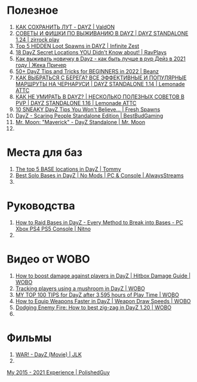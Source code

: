 # Полезное
1. [КАК СОХРАНИТЬ ЛУТ - DAYZ | ValdON](https://www.youtube.com/watch?v=XV8q3lntLL4)
2. [СОВЕТЫ И ФИШКИ ПО ВЫЖИВАНИЮ В DAYZ | DAYZ STANDALONE 1.24 | zirrock play](https://www.youtube.com/watch?v=6wCRst7L-mw)
3. [Top 5 HIDDEN Loot Spawns in DAYZ | Infinite Zest](https://www.youtube.com/watch?v=oaVSaNC-dUI)
4. [18 DayZ Secret Locations YOU Didn't Know about! | RavPlays](https://www.youtube.com/watch?v=lOA2VKohUgA)
5. [Как выживать новичку в Dayz - как быть лучше в pvp Дейз в 2021 году | Жека Причер](https://www.youtube.com/watch?v=46qeZDcIGHU)
6. [50+ DayZ Tips and Tricks for BEGINNERS in 2022 | Beanz](https://www.youtube.com/watch?v=uUTbYqV3nFc)
7. [КАК ВЫБРАТЬСЯ С БЕРЕГА? ВСЕ ЭФФЕКТИВНЫЕ И ПОПУЛЯРНЫЕ МАРШРУТЫ НА ЧЕРНАРУСИ | DAYZ STANDALONE 1.14 | Lemonade ATTC](https://www.youtube.com/watch?v=ihGjdNHgQsk)
8. [КАК НЕ УМИРАТЬ В DAYZ? | НЕСКОЛЬКО ПОЛЕЗНЫХ СОВЕТОВ В PVP | DAYZ STANDALONE 1.16 | Lemonade ATTC](https://www.youtube.com/watch?v=iFYtLNByCF4)
9. [10 SNEAKY DayZ Tips You Won't Believe... | Fresh Spawns](https://www.youtube.com/watch?v=m5dVjMjIDqo)
10. [DayZ - Scaring People Standalone Edition | BestBudGaming](https://www.youtube.com/watch?v=pAYNzq6QRa8)
11. [Mr. Moon: "Maverick" - DayZ Standalone | Mr. Moon](https://www.youtube.com/watch?v=HY8mOw7-RT8)
12. 

# Места для баз
1. [The top 5 BASE locations in DayZ | Tommy](https://www.youtube.com/watch?v=e4HbFRk3kkw)
2. [Best Solo Bases in DayZ | No Mods | PC & Console | AlwaysStreams](https://www.youtube.com/watch?v=fKxAV1xC9aM)
3. 

# Руководства
1. [How to Raid Bases in DayZ - Every Method to Break into Bases - PC Xbox PS4 PS5 Console | Nitno](https://www.youtube.com/watch?v=CdRuokoOb14)
2. 

# Видео от WOBO
1. [How to boost damage against players in DayZ | Hitbox Damage Guide | WOBO](https://www.youtube.com/watch?v=ypjbrkkUFPQ)
2. [Tracking players using a mushroom in DayZ | WOBO](https://www.youtube.com/watch?v=4UW1NPLgI5o)
3. [MY TOP 100 TIPS for DayZ after 3,595 hours of Play Time | WOBO](https://www.youtube.com/watch?v=Z8CD3aez6Oo)
4. [How to Equip Weapons Faster in DayZ | Weapon Draw Speeds | WOBO](https://www.youtube.com/watch?v=NtyiZRBvb38)
5. [Dodging Enemy Fire: How to best zig-zag in DayZ 1.20 | WOBO](https://www.youtube.com/watch?v=Ke1Y0eaO2jg)
6. 

# Фильмы
1. [WAR! - DayZ (Movie) | JLK](https://www.youtube.com/watch?v=G3rXsSG5gFg)
2. 



[My 2015 - 2021 Experience | PolishedGuy](https://www.youtube.com/watch?v=ORlk6ZndXVg)
